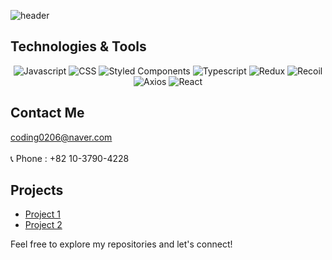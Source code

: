 ![header](https://capsule-render.vercel.app/api?type=waving&color=auto&height=300&section=header&text=Yeahhun%20Github&fontSize=90&animation=fadeIn&fontAlignY=38&desc=Welcome%20to%20my%20GitHub%20profile!&descAlignY=51&descAlign=62)


## Technologies & Tools

<p align='center'>
  <img src="https://img.shields.io/badge/Javascript-%23F7DF1E.svg?&style=for-the-badge&logo=javascript&logoColor=white" alt="Javascript"/>
  <img src="https://img.shields.io/badge/CSS-%231572B6.svg?&style=for-the-badge&logo=css3&logoColor=white" alt="CSS"/>
  <img src="https://img.shields.io/badge/Styled%20Components-%23DB7093.svg?&style=for-the-badge&logo=styled-components&logoColor=white" alt="Styled Components"/>
  <img src="https://img.shields.io/badge/Typescript-%23007ACC.svg?&style=for-the-badge&logo=typescript&logoColor=white" alt="Typescript"/>
</hr>
  <img src="https://img.shields.io/badge/Redux-%23764ABC.svg?&style=for-the-badge&logo=redux&logoColor=white" alt="Redux"/>
  <img src="https://img.shields.io/badge/Recoil-%238B80F9.svg?&style=for-the-badge&logo=recoil&logoColor=white" alt="Recoil"/>
  <img src="https://img.shields.io/badge/Axios-%2338A169.svg?&style=for-the-badge&logo=axios&logoColor=white" alt="Axios"/>
  <img src="https://img.shields.io/badge/React-%2361DAFB.svg?&style=for-the-badge&logo=react&logoColor=white" alt="React"/>
</p>

## Contact Me

coding0206@naver.com  
</br>
📞 Phone : +82 10-3790-4228

## Projects

- [Project 1](https://github.com/yeahhun/project1)
- [Project 2](https://github.com/yeahhun/project2)

Feel free to explore my repositories and let's connect!

